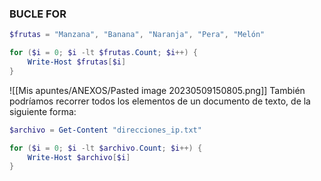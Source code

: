 ### BUCLE FOR
```powershell
$frutas = "Manzana", "Banana", "Naranja", "Pera", "Melón"

for ($i = 0; $i -lt $frutas.Count; $i++) {
    Write-Host $frutas[$i]
}
```
![[Mis apuntes/ANEXOS/Pasted image 20230509150805.png]]
También podríamos recorrer todos los elementos de un documento de texto, de la siguiente forma:
```powershell
$archivo = Get-Content "direcciones_ip.txt"

for ($i = 0; $i -lt $archivo.Count; $i++) {
    Write-Host $archivo[$i]
}
```